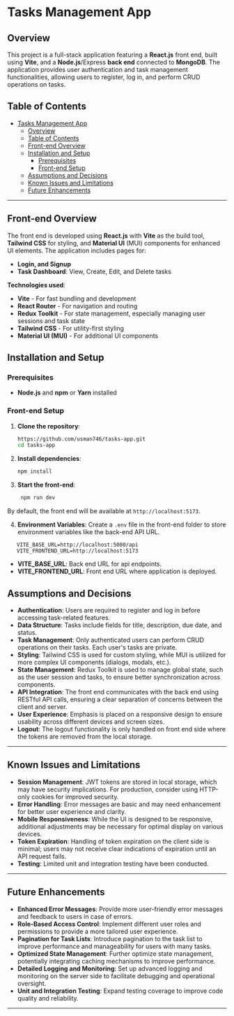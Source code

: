 # Tasks Management App

## Overview

This project is a full-stack application featuring a **React.js** front end, built using **Vite**, and a **Node.js**/Express **back end** connected to **MongoDB**. The application provides user authentication and task management functionalities, allowing users to register, log in, and perform CRUD operations on tasks.

## Table of Contents

- [Tasks Management App](#tasks-management-app)
  - [Overview](#overview)
  - [Table of Contents](#table-of-contents)
  - [Front-end Overview](#front-end-overview)
  - [Installation and Setup](#installation-and-setup)
    - [Prerequisites](#prerequisites)
    - [Front-end Setup](#front-end-setup)
  - [Assumptions and Decisions](#assumptions-and-decisions)
  - [Known Issues and Limitations](#known-issues-and-limitations)
  - [Future Enhancements](#future-enhancements)

---

## Front-end Overview

The front end is developed using **React.js** with **Vite** as the build tool, **Tailwind CSS** for styling, and **Material UI** (MUI) components for enhanced UI elements. The application includes pages for:

- **Login, and Signup**
- **Task Dashboard**: View, Create, Edit, and Delete tasks

**Technologies used**:

- **Vite** - For fast bundling and development
- **React Router** - For navigation and routing
- **Redux Toolkit** - For state management, especially managing user sessions and task state
- **Tailwind CSS** - For utility-first styling
- **Material UI (MUI)** - For additional UI components

## Installation and Setup

### Prerequisites

- **Node.js** and **npm** or **Yarn** installed

### Front-end Setup

1. **Clone the repository**:

   ```bash
   https://github.com/usman746/tasks-app.git
   cd tasks-app

   ```

2. **Install dependencies**:
   ```bash
   npm install
   ```
3. **Start the front-end**:
   ```bash
    npm run dev
By default, the front end will be available at `http://localhost:5173`.

4. **Environment Variables**: Create a `.env` file in the front-end folder to store environment variables like the back-end API URL.

```plaintext
   VITE_BASE_URL=http://localhost:5000/api
   VITE_FRONTEND_URL=http://localhost:5173
```

- **VITE_BASE_URL**: Back end URL for api endpoints.
- **VITE_FRONTEND_URL**: Front end URL where application is deployed.

## Assumptions and Decisions

- **Authentication**: Users are required to register and log in before accessing task-related features.
- **Data Structure**: Tasks include fields for title, description, due date, and status.
- **Task Management**: Only authenticated users can perform CRUD operations on their tasks. Each user's tasks are private.
- **Styling**: Tailwind CSS is used for custom styling, while MUI is utilized for more complex UI components (dialogs, modals, etc.).
- **State Management**: Redux Toolkit is used to manage global state, such as the user session and tasks, to ensure better synchronization across components.
- **API Integration**: The front end communicates with the back end using RESTful API calls, ensuring a clear separation of concerns between the client and server.
- **User Experience**: Emphasis is placed on a responsive design to ensure usability across different devices and screen sizes.
- **Logout**: The logout functionality is only handled on front end side where the tokens are removed from the local storage.

---

## Known Issues and Limitations

- **Session Management**: JWT tokens are stored in local storage, which may have security implications. For production, consider using HTTP-only cookies for improved security.
- **Error Handling**: Error messages are basic and may need enhancement for better user experience and clarity.
- **Mobile Responsiveness**: While the UI is designed to be responsive, additional adjustments may be necessary for optimal display on various devices.
- **Token Expiration**: Handling of token expiration on the client side is minimal; users may not receive clear indications of expiration until an API request fails.
- **Testing**: Limited unit and integration testing have been conducted.

---

## Future Enhancements

- **Enhanced Error Messages**: Provide more user-friendly error messages and feedback to users in case of errors.
- **Role-Based Access Control**: Implement different user roles and permissions to provide a more tailored user experience.
- **Pagination for Task Lists**: Introduce pagination to the task list to improve performance and manageability for users with many tasks.
- **Optimized State Management**: Further optimize state management, potentially integrating caching mechanisms to improve performance.
- **Detailed Logging and Monitoring**: Set up advanced logging and monitoring on the server side to facilitate debugging and operational oversight.
- **Unit and Integration Testing**: Expand testing coverage to improve code quality and reliability.

---
